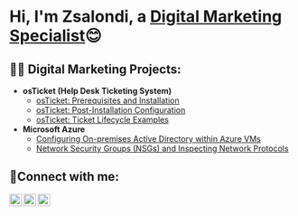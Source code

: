 <h1>Hi, I'm Zsalondi, a <a href="https://www.linkedin.com/in/zsalondip">Digital Marketing Specialist</a>😊</h1>

<h2>👨‍💻 Digital Marketing Projects:</h2>

- <b>osTicket (Help Desk Ticketing System)</b>
  - [osTicket: Prerequisites and Installation](https://github.com/ZsaPope/osticket-prereqs)
  - [osTicket: Post-Installation Configuration](https://github.com/ZsaPope/post-install-config)
  - [osTicket: Ticket Lifecycle Examples](https://github.com/ZsaPope/ticket-lifecycle)
- <b>Microsoft Azure</b>
  - [Configuring On-premises Active Directory within Azure VMs](https://github.com/ZsaPope/configure-ad)
  - [Network Security Groups (NSGs) and Inspecting Network Protocols](https://github.com/ZsaPope/azure-network-protocols)

<h2>🤳Connect with me:</h2>

[<img align="left" alt="Josh | Twitter" width="22px" src="https://cdn.jsdelivr.net/npm/simple-icons@v3/icons/twitter.svg" />][twitter]
[<img align="left" alt="Josh | LinkedIn" width="22px" src="https://cdn.jsdelivr.net/npm/simple-icons@v3/icons/linkedin.svg" />][linkedin]
[<img align="left" alt="Josh | Instagram" width="22px" src="https://cdn.jsdelivr.net/npm/simple-icons@v3/icons/instagram.svg" />][instagram]

[twitter]: https://twitter.com/Zsalondi_Pope
[instagram]: https://www.instagram.com/zsalondi
[linkedin]: https://linkedin.com/in/zsalondip
